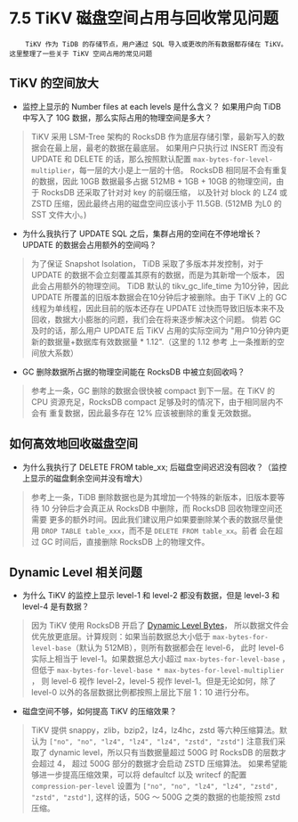 # 7.5 TiKV 磁盘空间占用与回收常见问题
        TiKV 作为 TiDB 的存储节点，用户通过 SQL 导入或更改的所有数据都存储在 TiKV。这里整理了一些关于 TiKV 空间占用的常见问题
        
## TiKV 的空间放大

* 监控上显示的 Number files at each levels 是什么含义？ 如果用户向 TiDB 中写入了 10G 数据，那么实际占用的物理空间是多大？

> TiKV 采用 LSM-Tree 架构的 RocksDB 作为底层存储引擎，最新写入的数据会在最上层，最老的数据在最底层。
如果用户只执行过 INSERT 而没有 UPDATE 和 DELETE 的话，那么按照默认配置 `max-bytes-for-level-multiplier`，每一层的大小是上一层的十倍。
RocksDB 相同层不会有重复的数据，因此 10GB 数据最多占据 512MB + 1GB + 10GB 的物理空间，由于 RocksDB 还采取了针对对 key 的前缀压缩，
以及针对 block 的 LZ4 或 ZSTD 压缩，因此最终占用的磁盘空间应该小于 11.5GB. (512MB 为L0 的 SST 文件大小。)

* 为什么我执行了 UPDATE SQL 之后，集群占用的空间在不停地增长？ UPDATE 的数据会占用额外的空间吗？
> 为了保证 Snapshot Isolation， TiDB 采取了多版本并发控制，对于 UPDATE 的数据不会立刻覆盖其原有的数据，而是为其新增一个版本，
因此会占用额外的物理空间。 TiDB 默认的 tikv_gc_life_time 为10分钟，因此 UPDATE 所覆盖的旧版本数据会在10分钟后才被删除。由于
TiKV 上的 GC 线程为单线程，因此目前的版本还存在 UPDATE 过快而导致旧版本来不及回收，数据大小膨胀的问题，我们会在将来逐步解决这个问题。
倘若 GC 及时的话，那么用户 UPDATE 后 TiKV 占用的实际空间为 "用户10分钟内更新的数据量+数据库有效数据量 * 1.12".（这里的 1.12 参考
上一条推断的空间放大系数）

* GC 删除数据所占据的物理空间能在 RocksDB 中被立刻回收吗？
> 参考上一条，GC 删除的数据会很快被 compact 到下一层。在 TiKV 的 CPU 资源充足，RocksDB compact 足够及时的情况下，由于相同层内不会有
重复数据，因此最多存在 12% 应该被删除的重复无效数据。


## 如何高效地回收磁盘空间

* 为什么我执行了 DELETE FROM table_xx; 后磁盘空间迟迟没有回收？（监控上显示的磁盘剩余空间并没有增大）
> 参考上一条，TiDB 删除数据也是为其增加一个特殊的新版本，旧版本要等待 10 分钟后才会真正从 RocksDB 中删除，而 RocksDB 回收物理空间还需要
更多的额外时间。因此我们建议用户如果要删除某个表的数据尽量使用 ``DROP TABLE table_xxx``，而不是 ``DELETE FROM table_xx``。前者
会在超过 GC 时间后，直接删除 RocksDB 上的物理文件。


## Dynamic Level 相关问题

* 为什么 TiKV 的监控上显示 level-1 和 level-2 都没有数据，但是 level-3 和 level-4 是有数据？
> 因为 TiKV 使用 RocksDB 开启了 [Dynamic Level Bytes](https://rocksdb.org/blog/2015/07/23/dynamic-level.html)，
所以数据文件会优先放更底层。计算规则：如果当前数据总大小低于 `max-bytes-for-level-base`（默认为 512MB），则所有数据都会在 level-6，
此时 level-6 实际上相当于 level-1。如果数据总大小超过 `max-bytes-for-level-base` ，但低于 `max-bytes-for-level-base * max-bytes-for-level-multiplier`
， 则 level-6 视作 level-2，level-5 视作 level-1。但是无论如何，除了 level-0 以外的各层数据比例都按照上层比下层 1：10 进行分布。

* 磁盘空间不够，如何提高 TiKV 的压缩效果？
> TiKV 提供 snappy，zlib，bzip2，lz4，lz4hc，zstd 等六种压缩算法。默认为 ``["no", "no", "lz4", "lz4", "lz4", "zstd", "zstd"]``
注意我们采取了 dynamic level，所以只有当数据量超过 500G 时 RocksDB 的层数才会超过 4， 超过 500G 部分的数据才会启动 ZSTD 压缩算法。
如果希望能够进一步提高压缩效果，可以将 defaultcf 以及 writecf 的配置 ``compression-per-level`` 设置为
``["no", "no", "lz4", "lz4", "zstd", "zstd", "zstd"]``, 这样的话，50G ～ 500G 之类的数据的也能按照 zstd 压缩。
